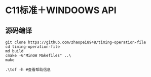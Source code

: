 # C11标准＋WINDOOWS API

## 源码编译
```
git clone https://github.com/zhaopei8948/timing-operation-file
cd timing-operation-file
md build
cmake -G"MinGW Makefiles" ..\
make

.\tof -h #查看帮助信息
```
